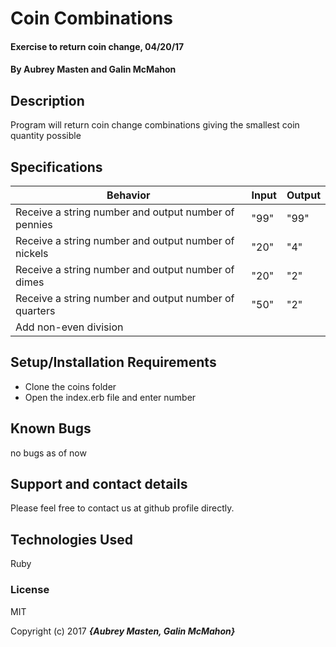 # Coin Combinations

#### Exercise to return coin change, 04/20/17

#### By Aubrey Masten and Galin McMahon

## Description

Program will return coin change combinations giving the smallest coin quantity possible

## Specifications

| Behavior | Input | Output |
|----------|-------|--------|
| Receive a string number and output number of pennies | "99" | "99" |
| Receive a string number and output number of nickels | "20" | "4" |
| Receive a string number and output number of dimes | "20" | "2" |
| Receive a string number and output number of quarters | "50" | "2" |
| Add non-even division |

## Setup/Installation Requirements

* Clone the coins folder
* Open the index.erb file and enter number

## Known Bugs

no bugs as of now

## Support and contact details

Please feel free to contact us at github profile directly.

## Technologies Used

Ruby

### License

MIT

Copyright (c) 2017 **_{Aubrey Masten, Galin McMahon}_**
